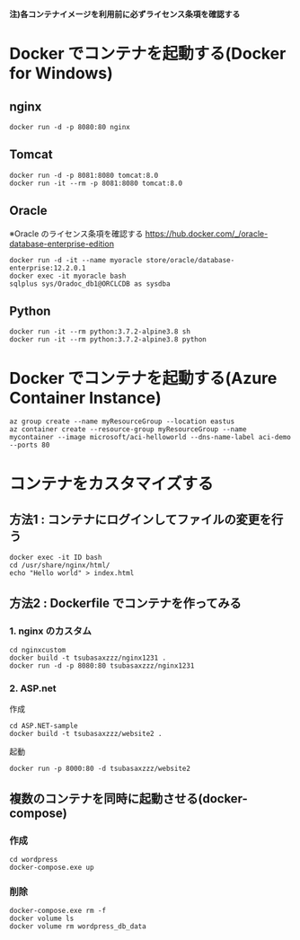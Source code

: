 **注)各コンテナイメージを利用前に必ずライセンス条項を確認する**

# Docker でコンテナを起動する(Docker for Windows)
## nginx
```
docker run -d -p 8080:80 nginx
```

## Tomcat
```
docker run -d -p 8081:8080 tomcat:8.0
docker run -it --rm -p 8081:8080 tomcat:8.0
```

## Oracle
※Oracle のライセンス条項を確認する
https://hub.docker.com/_/oracle-database-enterprise-edition

```
docker run -d -it --name myoracle store/oracle/database-enterprise:12.2.0.1
docker exec -it myoracle bash
sqlplus sys/Oradoc_db1@ORCLCDB as sysdba
```

## Python
```
docker run -it --rm python:3.7.2-alpine3.8 sh
docker run -it --rm python:3.7.2-alpine3.8 python
```

# Docker でコンテナを起動する(Azure Container Instance)
```
az group create --name myResourceGroup --location eastus 
az container create --resource-group myResourceGroup --name mycontainer --image microsoft/aci-helloworld --dns-name-label aci-demo --ports 80
```

# コンテナをカスタマイズする
## 方法1 : コンテナにログインしてファイルの変更を行う
```
docker exec -it ID bash
cd /usr/share/nginx/html/
echo "Hello world" > index.html
```

## 方法2 : Dockerfile でコンテナを作ってみる
### 1. nginx のカスタム
```
cd nginxcustom
docker build -t tsubasaxzzz/nginx1231 .
docker run -d -p 8080:80 tsubasaxzzz/nginx1231
```

### 2. ASP.net
作成
```
cd ASP.NET-sample
docker build -t tsubasaxzzz/website2 .
```

起動
```
docker run -p 8000:80 -d tsubasaxzzz/website2
```

## 複数のコンテナを同時に起動させる(docker-compose)
### 作成
```
cd wordpress
docker-compose.exe up
```
### 削除
```
docker-compose.exe rm -f
docker volume ls
docker volume rm wordpress_db_data
```
